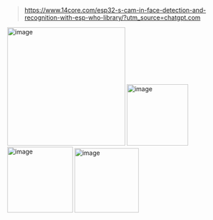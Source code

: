 > https://www.14core.com/esp32-s-cam-in-face-detection-and-recognition-with-esp-who-library/?utm_source=chatgpt.com

<img width="270" alt="image" src="https://github.com/user-attachments/assets/11721ba0-5ed0-4caf-aa5c-fe7d4cb2508d">

<img width="140" alt="image" src="https://github.com/user-attachments/assets/13878d8e-575d-44d9-9d27-af9a1379ff66">
<img width="150" alt="image" src="https://github.com/user-attachments/assets/9fb330d6-ecaf-4c63-876b-d1e720a2472b">
<img width="147" alt="image" src="https://github.com/user-attachments/assets/cb5ab32f-0c67-4d5a-84ff-2e23b28af88f">

